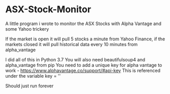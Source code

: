 # ASX-Stock-Monitor
A little program i wrote to monitor the ASX Stocks with Alpha Vantage and some Yahoo trickery

If the market is open it will pull 5 stocks a minute from Yahoo Finance, if the markets closed it will pull historical data every 10 minutes from alpha_vantage

I did all of this in Python 3.7
You will also need beautifulsoup4 and alpha_vantage from pip
You need to add a unique key for alpha vantage to work - https://www.alphavantage.co/support/#api-key
This is referenced under the variable key = ''


Should just run forever
